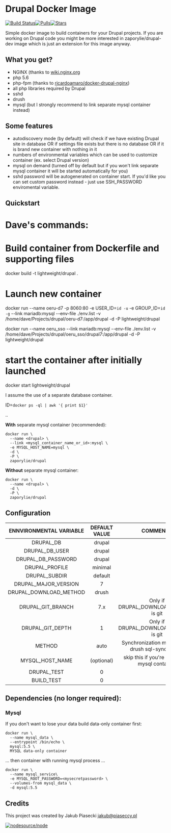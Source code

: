 Drupal Docker Image
=============================

[![Build Status](https://travis-ci.org/zaporylie/docker-drupal.svg?branch=master)](https://travis-ci.org/zaporylie/docker-drupal)[![Pulls](https://img.shields.io/docker/pulls/zaporylie/drupal.svg)](https://hub.docker.com/r/zaporylie/drupal)[![Stars](https://img.shields.io/docker/stars/zaporylie/drupal.svg)](https://hub.docker.com/r/zaporylie/drupal)

Simple docker image to build containers for your Drupal projects. If you are working on Drupal code you might be more interested in zaporylie/drupal-dev image which is just an extension for this image anyway.

## What you get?

* NGINX (thanks to [wiki.nginx.org](http://wiki.nginx.org/Drupal)
* php 5.6
* php-fpm (thanks to [ricardoamaro/docker-drupal-nginx](https://github.com/ricardoamaro/docker-drupal-nginx))
* all php libraries required by Drupal
* sshd
* drush
* mysql (but I strongly recommend to link separate mysql container instead)

## Some features

* autodiscovery mode (by default) will check if we have existing Drupal site in database OR if settings file exists but there is no database OR if it is brand new container with nothing in it
* numbers of environmental variables which can be used to customize container (ex. select Drupal version)
* mysql on demand (turned off by default but if you won't link separate mysql container it will be started automatically for you)
* sshd password will be autogenerated on container start. If you'd like you can set custom password instead - just use SSH_PASSWORD enviromental variable.


## Quickstart

# Dave's commands:

# Build container from Dockerfile and supporting files
docker build -t lightweight/drupal .

# Launch new container
docker run --name oeru-d7 -p 8060:80 -e USER_ID=`id -u` -e GROUP_ID=`id -g` --link mariadb:mysql --env-file ./env.list -v /home/dave/Projects/drupal/oeru-d7:/app/drupal -d -P lightweight/drupal

docker run --name oeru_sso --link mariadb:mysql --env-file ./env.list -v /home/dave/Projects/drupal/oeru_sso/drupal7:/app/drupal -d -P lightweight/drupal

# start the container after initially launched
docker start lightweight/drupal

I assume the use of a separate database container.

ID=`docker ps -ql | awk '{ print $1}'`




..

**With** separate mysql container (recommended):

````
docker run \
  --name <drupal> \
  --link <mysql_container_name_or_id>:mysql \
  -e MYSQL_HOST_NAME=mysql \
  -d \
  -P \
  zaporylie/drupal
````

**Without** separate mysql container:

````
docker run \
  --name <drupal> \
  -d \
  -P \
  zaporylie/drupal
````

## Configuration

| ENNVIRONMENTAL VARIABLE  |  DEFAULT VALUE  |  COMMENTS  |
|:-:|:-:|:-:|
| DRUPAL_DB | drupal |  |
| DRUPAL_DB_USER | drupal |  |
| DRUPAL_DB_PASSWORD | drupal |  |
| DRUPAL_PROFILE | minimal |  |
| DRUPAL_SUBDIR | default |  |
| DRUPAL_MAJOR_VERSION | 7 |  |
| DRUPAL_DOWNLOAD_METHOD | drush |  |
| DRUPAL_GIT_BRANCH | 7.x | Only if DRUPAL_DOWNLOAD_METHOD is git |
| DRUPAL_GIT_DEPTH | 1 | Only if DRUPAL_DOWNLOAD_METHOD is git |
| METHOD | auto | Synchronization method (use drush sql-sync or file) |
| MYSQL_HOST_NAME | (optional) | skip this if you're not linking mysql container |
| DRUPAL_TEST | 0 |  |
| BUILD_TEST | 0 |  |

## Dependencies (no longer required):

### Mysql

If you don't want to lose your data build data-only container first:

````
docker run \
  --name mysql_data \
  --entrypoint /bin/echo \
  mysql:5.5 \
  MYSQL data-only container
````

... then container with running mysql process ...

````
docker run \
  --name mysql_service\
  -e MYSQL_ROOT_PASSWORD=<mysecretpassword> \
  --volumes-from mysql_data \
  -d mysql:5.5
````

## Credits

This project was created by Jakub Piasecki <jakub@piaseccy.pl>

[![nodesource/node](http://dockeri.co/image/zaporylie/drupal)](https://registry.hub.docker.com/u/zaporylie/drupal/)
